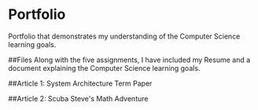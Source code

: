 # Portfolio
Portfolio that demonstrates my understanding of the Computer Science learning goals.

##Files
Along with the five assignments, I have included my Resume and a document explaining the Computer Science learning goals.

##Article 1: System Architecture Term Paper

##Article 2: Scuba Steve's Math Adventure



